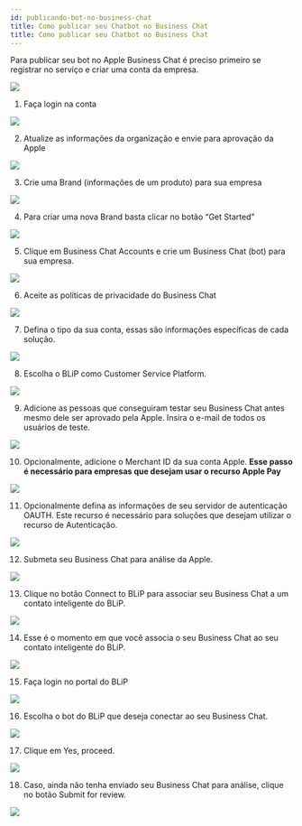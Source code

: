 ```yaml
---
id: publicando-bot-no-business-chat
title: Como publicar seu Chatbot no Business Chat
title: Como publicar seu Chatbot no Business Chat
---
```


Para publicar seu bot no Apple Business Chat é preciso primeiro se registrar no serviço e criar uma conta da empresa.

![](/img/channels/business-chat/publicando-bot-no-business-chat-1.png)<br>

1. Faça login na conta

![](/img/channels/business-chat/publicando-bot-no-business-chat-2.png)<br>

2. Atualize as informações da organização e envie para aprovação da Apple

![](/img/channels/business-chat/publicando-bot-no-business-chat-3.png)<br>

3. Crie uma Brand (informações de um produto) para sua empresa

![](/img/channels/business-chat/publicando-bot-no-business-chat-4.png)<br>

4. Para criar uma nova Brand basta clicar no botão “Get Started”

![](/img/channels/business-chat/publicando-bot-no-business-chat-5.png)<br>

5. Clique em Business Chat Accounts e crie um Business Chat (bot) para sua empresa.

![](/img/channels/business-chat/publicando-bot-no-business-chat-6.png)<br>

6. Aceite as políticas de privacidade do Business Chat

![](/img/channels/business-chat/publicando-bot-no-business-chat-7.png)<br>

7. Defina o tipo da sua conta, essas são informações específicas de cada solução.

![](/img/channels/business-chat/publicando-bot-no-business-chat-8.png)<br>

8. Escolha o BLiP como Customer Service Platform.

![](/img/channels/business-chat/publicando-bot-no-business-chat-9.png)<br>

9.  Adicione as pessoas que conseguiram testar seu Business Chat antes mesmo dele ser aprovado pela Apple. Insira o e-mail de todos os usuários de teste.

![](/img/channels/business-chat/publicando-bot-no-business-chat-10.png)<br>

10. Opcionalmente, adicione o Merchant ID da sua conta Apple. **Esse passo é necessário para empresas que desejam usar o recurso Apple Pay**

![](/img/channels/business-chat/publicando-bot-no-business-chat-11.png)<br>

11. Opcionalmente defina as informações de seu servidor de autenticação OAUTH. Este recurso é necessário para soluções que desejam utilizar o recurso de Autenticação.

![](/img/channels/business-chat/publicando-bot-no-business-chat-12.png)<br>

12. Submeta seu Business Chat para análise da Apple.

![](/img/channels/business-chat/publicando-bot-no-business-chat-13.png)<br>

13. Clique no botão Connect to BLiP para associar seu Business Chat a um contato inteligente do BLiP.

![](/img/channels/business-chat/publicando-bot-no-business-chat-14.png)<br>

14. Esse é o momento em que você associa o seu Business Chat ao seu contato inteligente do BLiP.

![](/img/channels/business-chat/publicando-bot-no-business-chat-15.png)<br>

15. Faça login no portal do BLiP

![](/img/channels/business-chat/publicando-bot-no-business-chat-16.png)<br>

16. Escolha o bot do BLiP que deseja conectar ao seu Business Chat.

![](/img/channels/business-chat/publicando-bot-no-business-chat-17.png)<br>

17. Clique em Yes, proceed.

![](/img/channels/business-chat/publicando-bot-no-business-chat-18.png)<br>

18. Caso, ainda não tenha enviado seu Business Chat para análise, clique no botão Submit for review.

![](/img/channels/business-chat/publicando-bot-no-business-chat-19.png)<br>